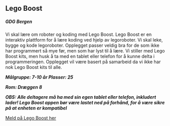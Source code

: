 ## Lego Boost
##### GDG Bergen

Vi skal lære om roboter og koding med Lego Boost. 
Lego Boost er en interaktiv plattform for å lære koding ved hjelp av legoroboter. 
Vi skal leke, bygge og kode legoroboter. Opplegget passer veldig bra for de som ikke har programmert så mye før, men som har lyst til å lære. 
Vi stiller med Lego Boost kits, men husk å ta med en tablet eller telefon for å kunne delta i programmeringen.
Opplegget vil være basert på samarbeid da vi ikke har nok Lego Boost kits til alle.


***Målgruppe: 7-10 år      Plasser: 25***

***Rom: Dræggen 8***

***OBS: Alle deltagere må ha med sin egen tablet eller telefon, inkludert lader! Lego Boost appen bør være lastet ned på forhånd, for å være sikre på at enheten er kompatibel***

[Meld på Lego Boost her](https://boosterconf.ticketco.events/no/nb/e/lego_boost_2025)